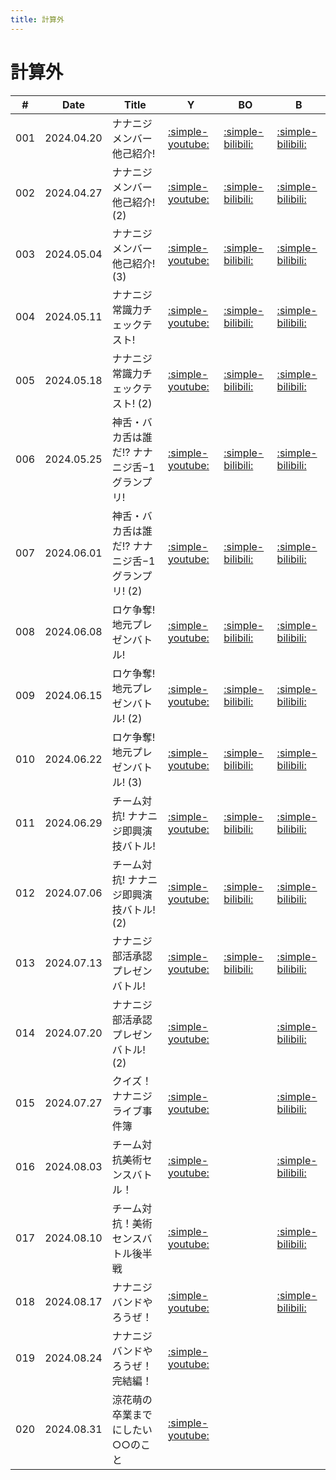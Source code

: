 ```yaml
---
title: 計算外
---
```


# 計算外

| #   | Date | Title | Y | BO | B |
| --- | --- | --- | --- | --- | --- |
| 001 | 2024.04.20 | ナナニジメンバー他己紹介! | [:simple-youtube:](https://www.youtube.com/watch?v=oP3a0G2IseQ) | [:simple-bilibili:](https://www.bilibili.com/video/BV1s7421o78t/) | [:simple-bilibili:](https://www.bilibili.com/video/BV19J4m1J7Kj/) |
| 002 | 2024.04.27 | ナナニジメンバー他己紹介! (2) | [:simple-youtube:](https://www.youtube.com/watch?v=sEyglyMRrIY) | [:simple-bilibili:](https://www.bilibili.com/video/BV1cJ4m1G7ui/) | [:simple-bilibili:](https://www.bilibili.com/video/BV14D421P7nz/) |
| 003 | 2024.05.04 | ナナニジメンバー他己紹介! (3) | [:simple-youtube:](https://www.youtube.com/watch?v=TSElOJOROVQ) | [:simple-bilibili:](https://www.bilibili.com/video/BV15w4m1q7ja/) | [:simple-bilibili:](https://www.bilibili.com/video/BV1px4y1i7HH/) |
| 004 | 2024.05.11 | ナナニジ常識力チェックテスト! | [:simple-youtube:](https://www.youtube.com/watch?v=f6xhVoBpIDE) | [:simple-bilibili:](https://www.bilibili.com/video/BV1Xw4m1i758/) | [:simple-bilibili:](https://www.bilibili.com/video/BV1HZ421476i/) |
| 005 | 2024.05.18 | ナナニジ常識力チェックテスト! (2) | [:simple-youtube:](https://www.youtube.com/watch?v=gY0qdT3VFys) | [:simple-bilibili:](https://www.bilibili.com/video/BV1tZ421p7Tc/) | [:simple-bilibili:](https://www.bilibili.com/video/BV1z7421d7qY/) |
| 006 | 2024.05.25 | 神舌・バカ舌は誰だ!? ナナニジ舌−1グランプリ! | [:simple-youtube:](https://www.youtube.com/watch?v=TYYHb1qL_Ks) | [:simple-bilibili:](https://www.bilibili.com/video/BV1tM4m1U7EW/) | [:simple-bilibili:](https://www.bilibili.com/video/BV1gf421X73S/) |
| 007 | 2024.06.01 | 神舌・バカ舌は誰だ!? ナナニジ舌−1グランプリ! (2) | [:simple-youtube:](https://www.youtube.com/watch?v=38fafnqNuEs) | [:simple-bilibili:](https://www.bilibili.com/video/BV1j4421X7XE/) | [:simple-bilibili:](https://www.bilibili.com/video/BV1ZD421M7Wa/) |
| 008 | 2024.06.08 | ロケ争奪! 地元プレゼンバトル! | [:simple-youtube:](https://www.youtube.com/watch?v=Uej3PYWe-H4) | [:simple-bilibili:](https://www.bilibili.com/video/BV1TT421r7Zn/) | [:simple-bilibili:](https://www.bilibili.com/video/BV1bm421V7He/) |
| 009 | 2024.06.15 | ロケ争奪! 地元プレゼンバトル! (2) | [:simple-youtube:](https://www.youtube.com/watch?v=5YFOlbq533U) | [:simple-bilibili:](https://www.bilibili.com/video/BV1s142187cE/) | [:simple-bilibili:](https://www.bilibili.com/video/BV1Ax4y187pb/) |
| 010 | 2024.06.22 | ロケ争奪! 地元プレゼンバトル! (3) | [:simple-youtube:](https://www.youtube.com/watch?v=gsHvVul3cK0) | [:simple-bilibili:](https://www.bilibili.com/video/BV1Dw4m1k7kx/) | [:simple-bilibili:](https://www.bilibili.com/video/BV1c1421k76c/) |
| 011 | 2024.06.29 | チーム対抗! ナナニジ即興演技バトル! | [:simple-youtube:](https://www.youtube.com/watch?v=Bu6qNt2zFv8) | [:simple-bilibili:](https://www.bilibili.com/video/BV1Ui421h7oC/) | [:simple-bilibili:](https://www.bilibili.com/video/BV11H4y1w7j6/) |
| 012 | 2024.07.06 | チーム対抗! ナナニジ即興演技バトル! (2) | [:simple-youtube:](https://www.youtube.com/watch?v=XvaVRkawW-8) | [:simple-bilibili:](https://www.bilibili.com/video/BV1Tf421i72p/) | [:simple-bilibili:](https://www.bilibili.com/video/BV1z4421D7mx/) |
| 013 | 2024.07.13 | ナナニジ部活承認プレゼンバトル! | [:simple-youtube:](https://www.youtube.com/watch?v=EuDWMos1DGs) | [:simple-bilibili:](https://www.bilibili.com/video/BV1jm42137Ub/) | [:simple-bilibili:](https://www.bilibili.com/video/BV1jf421B7oA/) |
| 014 | 2024.07.20 | ナナニジ部活承認プレゼンバトル! (2) | [:simple-youtube:](https://www.youtube.com/watch?v=nosHA0qObHY) |  | [:simple-bilibili:](https://www.bilibili.com/video/BV1ar421M7Jo/) |
| 015 | 2024.07.27 | クイズ！ナナニジライブ事件簿 | [:simple-youtube:](https://www.youtube.com/watch?v=TYNEN4Zci-I) | | [:simple-bilibili:](https://www.bilibili.com/video/BV1rjYPeWERz/) |
| 016 | 2024.08.03 | チーム対抗美術センスバトル！ | [:simple-youtube:](https://www.youtube.com/watch?v=jWlzGOhDFFg) | | [:simple-bilibili:](https://www.bilibili.com/video/BV15oeweVEPR/) |
| 017 | 2024.08.10 | チーム対抗！美術センスバトル後半戦 | [:simple-youtube:](https://www.youtube.com/watch?v=GOm3qFLLfdA) | | [:simple-bilibili:](https://www.bilibili.com/video/BV1JApreaEPq/?spm_id_from=..search-card.all.click) | 
| 018 | 2024.08.17 | ナナニジ バンドやろうぜ！ | [:simple-youtube:](https://www.youtube.com/watch?v=Bo6iPp-bM6U) | | [:simple-bilibili:](https://www.bilibili.com/video/BV1xeWBeqEpz/) |
| 019 | 2024.08.24 | ナナニジ バンドやろうぜ！完結編！ | [:simple-youtube:](https://www.youtube.com/watch?v=emTXCCDjyUA) | | |
| 020 | 2024.08.31 | 涼花萌の卒業までにしたい○○のこと | [:simple-youtube:](https://www.youtube.com/watch?v=Clhm_tNLTJ0) | | |
